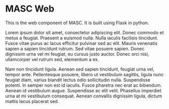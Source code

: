 # MASC Web

This is the web component of MASC. It is built using Flask in python.



Lorem ipsum dolor sit amet, consectetur adipiscing elit. Donec commodo et metus a feugiat. Praesent a euismod nulla. Nulla iaculis facilisis tincidunt. Fusce vitae purus ac lacus efficitur pulvinar sed ac elit. Mauris venenatis sapien a sapien tincidunt rutrum. Sed vitae posuere sapien. Donec dignissim urna vel mi feugiat, eu cursus justo auctor. Donec orci nisi, ullamcorper vel rutrum sed, elementum a ex.

Nam non tincidunt ligula. Aenean sed sapien tincidunt, feugiat urna vel, tempor ante. Pellentesque posuere, libero ut vestibulum sagittis, ligula nunc feugiat diam, varius blandit lectus odio sollicitudin nulla. Suspendisse potenti. In semper non est id iaculis. Fusce pharetra nec erat ac bibendum. Aenean id vestibulum augue. Suspendisse ac elit velit. Phasellus imperdiet urna at mi vestibulum consequat. Aenean convallis dignissim ligula, dictum mattis lacus placerat sed.
